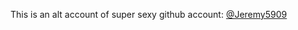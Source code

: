 This is an alt account of super sexy github account: [@Jeremy5909](https://www.github.com/Jeremy5909)
